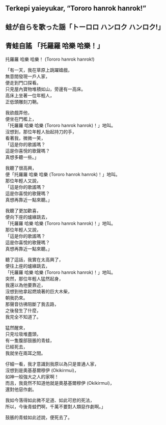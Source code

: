 ## Terkepi yaieyukar, “Tororo hanrok hanrok!”   
## 蛙が自らを歌った謡「トーロロ ハンロク ハンロク!」  
## 青蛙自謠 「托羅羅 哈樂 哈樂！」   
  
托羅羅 哈樂 哈樂！ (Tororo hanrok hanrok!)  
  
「有一天，我在草原上跳躍嬉戲，  
無意間發現一戶人家，  
便走到門口探看。  
只見屋內寶物堆積如山，旁邊有一高床。  
高床上坐著一位年輕人，  
正低頭雕刻刀鞘。  
  
我欲戲弄他，  
便坐在門檻上，  
「托羅羅 哈樂 哈樂 (Tororo hanrok hanrok)！」地叫。  
沒想到，那位年輕人抬起持刀的手，  
看著我，微微一笑，  
「這是你的歌謠嗎？  
這是你喜悅的歌聲嗎？  
真想多聽一些。」  
  
我聽了很高興，  
便「托羅羅 哈樂 哈樂 (Tororo hanrok hanrok)！」地叫。  
那位年輕人又說，  
「這是你的歌謠嗎？  
這是你喜悅的歌聲嗎？  
真想再靠近一點來聽。」  
  
我聽了更加歡喜，  
便向下座的爐緣跳去，  
「托羅羅 哈樂 哈樂 (Tororo hanrok hanrok)！」地叫。  
那位年輕人又說，  
「這是你的歌謠嗎？  
這是你喜悅的歌聲嗎？  
真想再靠近一點來聽。」  
  
聽了這話，我實在太高興了，  
便往上座的爐緣跳去，  
「托羅羅 哈樂 哈樂 (Tororo hanrok hanrok)！」地叫。  
突然，那位年輕人猛然起身，  
我還以為他要靠近，  
沒想到他拿起燃燒著的巨大木柴，  
朝我扔來。  
那聲音彷彿阻斷了我去路，  
之後發生了什麼，  
我完全不知道了。  
  
猛然醒來，  
只見垃圾堆盡頭，  
有一隻腹部鼓脹的青蛙，  
已經死去，  
我就坐在兩耳之間。  
  
仔細一看，我才意識到我原以為只是普通人家，  
沒想到是奧基基爾穆伊 (Okikirmui)，  
如神一般強大之人的家啊！  
而且，我竟然不知道他就是奧基基爾穆伊 (Okikirmui)，  
還對他惡作劇。  
  
我如今落得如此微不足道、如此可悲的死法，  
所以，今後青蛙們啊，千萬不要對人類惡作劇啊。」  
  
鼓脹的青蛙如此述說，便死去了。